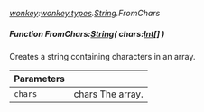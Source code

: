 _[wonkey](../../modules/wonkey/wonkey-module.md):[wonkey.types](../../modules/wonkey/wonkey-types.md).[String](../../modules/wonkey/wonkey-types-string.md).FromChars_
##### Function FromChars:[String](../../modules/wonkey/wonkey-types-string.md)( chars:[Int](../../modules/wonkey/wonkey-types-int.md)[] )
Creates a string containing characters in an array.

| Parameters |    |
|:-----------|:---|
| `chars` | chars The array. |
